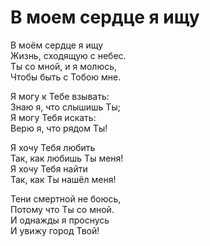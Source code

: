 # В моем сердце я ищу
В моём сердце я ищу  
Жизнь, cходящую с небес.  
Ты со мной, и я молюсь,  
Чтобы быть с Тобою мне.  
  
Я могу к Тебе взывать:  
Знаю я, что слышишь Ты;  
Я могу Тебя искать:  
Верю я, что рядом Ты!  
  
Я хочу Тебя любить  
Так, как любишь Ты меня!  
Я хочу Тебя найти  
Так, как Ты нашёл меня!  
  
Тени смертной не боюсь,  
Потому что Ты со мной.  
И однажды я проснусь  
И увижу город Твой!
